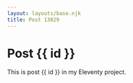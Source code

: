 ```yaml
---
layout: layouts/base.njk
title: Post 13029
---
```


# Post {{ id }}

This is post {{ id }} in my Eleventy project.
